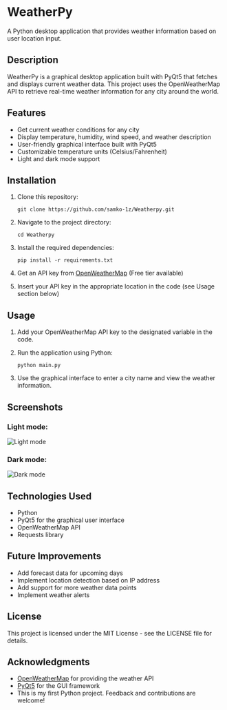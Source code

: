 # WeatherPy

A Python desktop application that provides weather information based on user location input.

## Description

WeatherPy is a graphical desktop application built with PyQt5 that fetches and displays current weather data. This project uses the OpenWeatherMap API to retrieve real-time weather information for any city around the world.

## Features

- Get current weather conditions for any city
- Display temperature, humidity, wind speed, and weather description
- User-friendly graphical interface built with PyQt5
- Customizable temperature units (Celsius/Fahrenheit)
- Light and dark mode support

## Installation

1. Clone this repository:
   ```
   git clone https://github.com/samko-1z/Weatherpy.git
   ```

2. Navigate to the project directory:
   ```
   cd Weatherpy
   ```

3. Install the required dependencies:
   ```
   pip install -r requirements.txt
   ```

4. Get an API key from [OpenWeatherMap](https://openweathermap.org/api) (Free tier available)

5. Insert your API key in the appropriate location in the code (see Usage section below)

## Usage

1. Add your OpenWeatherMap API key to the designated variable in the code.

2. Run the application using Python:
   ```
   python main.py
   ```

3. Use the graphical interface to enter a city name and view the weather information.

## Screenshots

### Light mode:
![Light mode](https://github.com/user-attachments/assets/8e06fa6b-221d-4764-8678-874a3830c220)

### Dark mode:
![Dark mode](https://github.com/user-attachments/assets/ce4f98bf-6b49-43c5-a192-f280dd6ea1e7)

## Technologies Used

- Python
- PyQt5 for the graphical user interface
- OpenWeatherMap API
- Requests library

## Future Improvements

- Add forecast data for upcoming days
- Implement location detection based on IP address
- Add support for more weather data points
- Implement weather alerts

## License

This project is licensed under the MIT License - see the LICENSE file for details.

## Acknowledgments

- [OpenWeatherMap](https://openweathermap.org/) for providing the weather API
- [PyQt5](https://www.riverbankcomputing.com/software/pyqt/) for the GUI framework
- This is my first Python project. Feedback and contributions are welcome!
